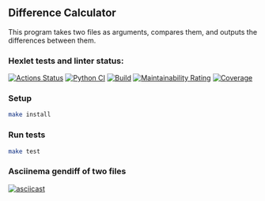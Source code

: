 ## Difference Calculator
This program takes two files as arguments, compares them, and outputs the differences between them.
### Hexlet tests and linter status:
[![Actions Status](https://github.com/ZLOI27/python-project-50/actions/workflows/hexlet-check.yml/badge.svg)](https://github.com/ZLOI27/python-project-50/actions)
[![Python CI](https://github.com/ZLOI27/python-project-50/actions/workflows/pyci.yml/badge.svg)](https://github.com/ZLOI27/python-project-50/actions/workflows/pyci.yml)
[![Build](https://github.com/ZLOI27/python-project-50/actions/workflows/build.yml/badge.svg)](https://github.com/ZLOI27/python-project-50/actions/workflows/build.yml)
[![Maintainability Rating](https://sonarcloud.io/api/project_badges/measure?project=ZLOI27_python-project-50&metric=sqale_rating)](https://sonarcloud.io/summary/new_code?id=ZLOI27_python-project-50)
[![Coverage](https://sonarcloud.io/api/project_badges/measure?project=ZLOI27_python-project-50&metric=coverage)](https://sonarcloud.io/summary/new_code?id=ZLOI27_python-project-50)

### Setup
```bash
make install
```


### Run tests
```bash
make test
```

### Asciinema gendiff of two files
[![asciicast](https://asciinema.org/a/0naRf02Fr7ymDJ0kPU9AUXnbh.svg)](https://asciinema.org/a/0naRf02Fr7ymDJ0kPU9AUXnbh)
